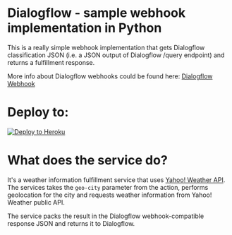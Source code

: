 # Dialogflow - sample webhook implementation in Python

This is a really simple webhook implementation that gets Dialogflow classification JSON (i.e. a JSON output of Dialogflow /query endpoint) and returns a fulfillment response.

More info about Dialogflow webhooks could be found here:
[Dialogflow Webhook](https://dialogflow.com/docs/fulfillment)

# Deploy to:
[![Deploy to Heroku](https://www.herokucdn.com/deploy/button.svg)](https://heroku.com/deploy)

# What does the service do?
It's a weather information fulfillment service that uses [Yahoo! Weather API](https://developer.yahoo.com/weather/).
The services takes the `geo-city` parameter from the action, performs geolocation for the city and requests weather information from Yahoo! Weather public API.

The service packs the result in the Dialogflow webhook-compatible response JSON and returns it to Dialogflow.
